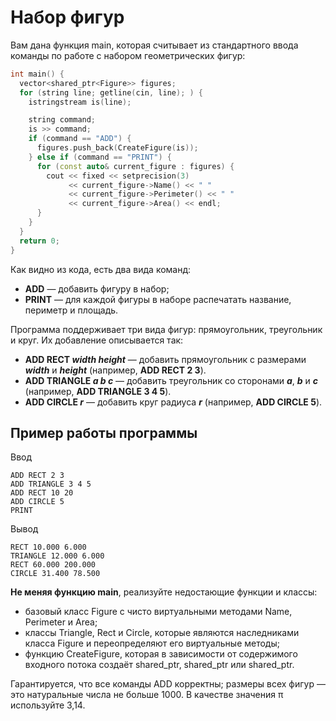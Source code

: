 # Набор фигур

Вам дана функция main, которая считывает из стандартного ввода команды по работе с набором геометрических фигур:
```cpp
int main() {
  vector<shared_ptr<Figure>> figures;
  for (string line; getline(cin, line); ) {
    istringstream is(line);

    string command;
    is >> command;
    if (command == "ADD") {
      figures.push_back(CreateFigure(is));
    } else if (command == "PRINT") {
      for (const auto& current_figure : figures) {
        cout << fixed << setprecision(3)
             << current_figure->Name() << " "
             << current_figure->Perimeter() << " "
             << current_figure->Area() << endl;
      }
    }
  }
  return 0;
}
```
Как видно из кода, есть два вида команд:
- **ADD** — добавить фигуру в набор;
- **PRINT** — для каждой фигуры в наборе распечатать название, периметр и площадь.

Программа поддерживает три вида фигур: прямоугольник, треугольник и круг. Их добавление описывается так:
- **ADD RECT *width height*** — добавить прямоугольник с размерами ***width*** и ***height*** (например, **ADD RECT 2 3**).
- **ADD TRIANGLE *a b c*** — добавить треугольник со сторонами ***a***, ***b*** и ***c*** (например, **ADD TRIANGLE 3 4 5**).
- **ADD CIRCLE *r*** — добавить круг радиуса ***r*** (например, **ADD CIRCLE 5**).

## Пример работы программы ##
Ввод
```commandline
ADD RECT 2 3
ADD TRIANGLE 3 4 5
ADD RECT 10 20
ADD CIRCLE 5
PRINT
```

Вывод
```commandline
RECT 10.000 6.000
TRIANGLE 12.000 6.000
RECT 60.000 200.000
CIRCLE 31.400 78.500
```

**Не меняя функцию main**, реализуйте недостающие функции и классы:
- базовый класс Figure с чисто виртуальными методами Name, Perimeter и Area;
- классы Triangle, Rect и Circle, которые являются наследниками класса Figure и переопределяют его виртуальные методы;
- функцию CreateFigure, которая в зависимости от содержимого входного потока создаёт shared_ptr<Rect>, shared_ptr<Triangle> или shared_ptr<Circle>.

Гарантируется, что все команды ADD корректны; размеры всех фигур — это натуральные числа не больше 1000. В качестве значения π используйте 3,14.

